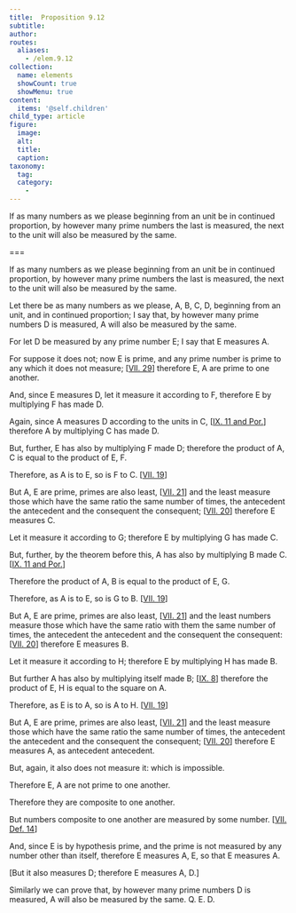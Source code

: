 ```yaml
---
title:  Proposition 9.12
subtitle: 
author:
routes:
  aliases:
    - /elem.9.12
collection:
  name: elements
  showCount: true
  showMenu: true
content:
  items: '@self.children'
child_type: article
figure:
  image:
  alt:
  title:
  caption:
taxonomy:
  tag:
  category:
    - 
---
```


<p>
       <hi rend="ital">If as many numbers as we please beginning from an unit be in continued proportion, by however many prime numbers the last is measured, the next to the unit will also be measured by the same.</hi>
      </p>

===

<p>
       <span class="ital">If as many numbers as we please beginning from an unit be in continued proportion, by however many prime numbers the last is measured, the next to the unit will also be measured by the same.</span>
      </p>

<p>Let there be as many numbers as we please, <span class="ital">A</span>, <span class="ital">B</span>, <span class="ital">C</span>, <span class="ital">D</span>, beginning from an unit, and in continued proportion; I say that, by however many prime numbers <span class="ital">D</span> is measured, <span class="ital">A</span> will also be measured by the same. 
      </p>

<p>For let <span class="ital">D</span> be measured by any prime number <span class="ital">E</span>; I say that <span class="ital">E</span> measures <span class="ital">A</span>. </p>

<p>For suppose it does not; now <span class="ital">E</span> is prime, and any prime number is prime to any which it does not measure; [<a href="/elem.7.29">VII. 29</a>] therefore <span class="ital">E</span>, <span class="ital">A</span> are prime to one another. </p>

<p>And, since <span class="ital">E</span> measures <span class="ital">D</span>, let it measure it according to <span class="ital">F</span>, therefore <span class="ital">E</span> by multiplying <span class="ital">F</span> has made <span class="ital">D</span>. </p>

<p>Again, since <span class="ital">A</span> measures <span class="ital">D</span> according to the units in <span class="ital">C</span>, [<a href="/elem.9.11 elem.9.11.p.1">IX. 11 and Por.</a>] therefore <span class="ital">A</span> by multiplying <span class="ital">C</span> has made <span class="ital">D</span>. </p>

<p>But, further, <span class="ital">E</span> has also by multiplying <span class="ital">F</span> made <span class="ital">D</span>; therefore the product of <span class="ital">A</span>, <span class="ital">C</span> is equal to the product of <span class="ital">E</span>, <span class="ital">F</span>. </p>

<p>Therefore, as <span class="ital">A</span> is to <span class="ital">E</span>, so is <span class="ital">F</span> to <span class="ital">C</span>. [<a href="/elem.7.19">VII. 19</a>] </p>

<p>But <span class="ital">A</span>, <span class="ital">E</span> are prime, primes are also least, [<a href="/elem.7.21">VII. 21</a>] and the least measure those which have the same ratio the same number of times, the antecedent the antecedent and the consequent the consequent; [<a href="/elem.7.20">VII. 20</a>] therefore <span class="ital">E</span> measures <span class="ital">C</span>. </p>

<p>Let it measure it according to <span class="ital">G</span>; therefore <span class="ital">E</span> by multiplying <span class="ital">G</span> has made <span class="ital">C</span>. </p>

<p>But, further, by the theorem before this, <span class="ital">A</span> has also by multiplying <span class="ital">B</span> made <span class="ital">C</span>. [<a href="/elem.9.11 elem.9.11.p.1">IX. 11 and Por.</a>] <pb n="398"/></p>

<p>Therefore the product of <span class="ital">A</span>, <span class="ital">B</span> is equal to the product of <span class="ital">E</span>, <span class="ital">G</span>. </p>

<p>Therefore, as <span class="ital">A</span> is to <span class="ital">E</span>, so is <span class="ital">G</span> to <span class="ital">B</span>. [<a href="/elem.7.19">VII. 19</a>] </p>

<p>But <span class="ital">A</span>, <span class="ital">E</span> are prime, primes are also least, [<a href="/elem.7.21">VII. 21</a>] and the least numbers measure those which have the same ratio with them the same number of times, the antecedent the antecedent and the consequent the consequent: [<a href="/elem.7.20">VII. 20</a>] therefore <span class="ital">E</span> measures <span class="ital">B</span>. </p>

<p>Let it measure it according to <span class="ital">H</span>; therefore <span class="ital">E</span> by multiplying <span class="ital">H</span> has made <span class="ital">B</span>. </p>

<p>But further <span class="ital">A</span> has also by multiplying itself made <span class="ital">B</span>; [<a href="/elem.9.8">IX. 8</a>] therefore the product of <span class="ital">E</span>, <span class="ital">H</span> is equal to the square on <span class="ital">A</span>. </p>

<p>Therefore, as <span class="ital">E</span> is to <span class="ital">A</span>, so is <span class="ital">A</span> to <span class="ital">H</span>. [<a href="/elem.7.19">VII. 19</a>] </p>

<p>But <span class="ital">A</span>, <span class="ital">E</span> are prime, primes are also least, [<a href="/elem.7.21">VII. 21</a>] and the least measure those which have the same ratio the same number of times, the antecedent the antecedent and the consequent the consequent; [<a href="/elem.7.20">VII. 20</a>] therefore <span class="ital">E</span> measures <span class="ital">A</span>, as antecedent antecedent. </p>

<p>But, again, it also does not measure it: which is impossible. </p>

<p>Therefore <span class="ital">E</span>, <span class="ital">A</span> are not prime to one another. </p>

<p>Therefore they are composite to one another. </p>

<p>But numbers composite to one another are measured by some number. [<a href="/elem.7.def.14">VII. Def. 14</a>] </p>

<p>And, since <span class="ital">E</span> is by hypothesis prime, and the prime is not measured by any number other than itself, therefore <span class="ital">E</span> measures <span class="ital">A</span>, <span class="ital">E</span>, so that <span class="ital">E</span> measures <span class="ital">A</span>. </p>

<p>[But it also measures <span class="ital">D</span>; therefore <span class="ital">E</span> measures <span class="ital">A</span>, <span class="ital">D</span>.] </p>

<p>Similarly we can prove that, by however many prime numbers <span class="ital">D</span> is measured, <span class="ital">A</span> will also be measured by the same. Q. E. D.</p>

